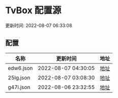 
# TvBox 配置源

更新时间: 2022-08-07 06:33:08


## 配置

|   名称  | 更新时间  |地址  |
|  ----  | ----  |----  |
|  edw6.json | 2022-08-07 04:30:05 |[地址](https://box.okeybox.top/tv/edw6.json) |
|  25lg.json | 2022-08-07 03:08:30 |[地址](https://box.okeybox.top/tv/25lg.json) |
|  g47i.json | 2022-08-06 23:32:55 |[地址](https://box.okeybox.top/tv/g47i.json) |
  
    